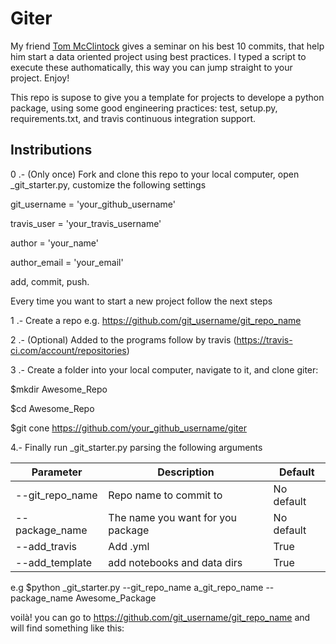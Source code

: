 # Giter

My friend [Tom McClintock](https://github.com/tmcclintock) gives a seminar on his best 10 commits, that help
him start a data oriented project using best practices. I typed a script to execute these authomatically,
this way you can jump straight to your project. Enjoy!

This repo is supose to give you a template for projects to develope a python package, using some good engineering practices: test, setup.py, requirements.txt, and travis continuous integration support.

## Instributions 

0 .- (Only once) Fork and clone this repo to your local computer, 
open _git_starter.py, customize the following settings

git_username = 'your_github_username'

travis_user = 'your_travis_username'

author = 'your_name'

author_email = 'your_email'

add, commit, push. 

Every time you want to start a new project follow the next steps

1 .- Create a repo e.g. https://github.com/git_username/git_repo_name

2 .- (Optional) Added to the programs follow by travis (https://travis-ci.com/account/repositories)

3 .- Create a folder into your local computer, navigate to it, and clone giter:

$mkdir Awesome_Repo

$cd Awesome_Repo

$git cone https://github.com/your_github_username/giter

4.- Finally run _git_starter.py parsing the following arguments

| Parameter  | Description | Default |
| ------------- | ------------- | ------------- |
| --git_repo_name | Repo name to commit to | No default |
| --package_name | The name you want for you package | No default | 
| --add_travis | Add .yml | True |
| --add_template | add notebooks and data dirs | True |

e.g $python _git_starter.py --git_repo_name a_git_repo_name --package_name Awesome_Package

voilà! you can go to https://github.com/git_username/git_repo_name and will find 
something like this:
